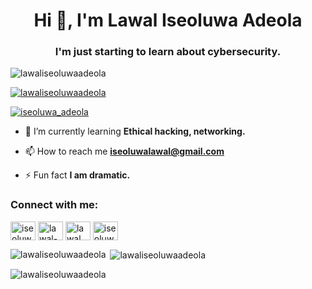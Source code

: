 <h1 align="center">Hi 👋, I'm Lawal Iseoluwa Adeola</h1>
<h3 align="center">I'm just starting to learn about cybersecurity.</h3>

<p align="left"> <img src="https://komarev.com/ghpvc/?username=lawaliseoluwaadeola&label=Profile%20views&color=0e75b6&style=flat" alt="lawaliseoluwaadeola" /> </p>

<p align="left"> <a href="https://github.com/ryo-ma/github-profile-trophy"><img src="https://github-profile-trophy.vercel.app/?username=lawaliseoluwaadeola" alt="lawaliseoluwaadeola" /></a> </p>

<p align="left"> <a href="https://twitter.com/iseoluwa_adeola" target="blank"><img src="https://img.shields.io/twitter/follow/iseoluwa_adeola?logo=twitter&style=for-the-badge" alt="iseoluwa_adeola" /></a> </p>

- 🌱 I’m currently learning **Ethical hacking, networking.**

- 📫 How to reach me **iseoluwalawal@gmail.com**

- ⚡ Fun fact **I am dramatic.**

<h3 align="left">Connect with me:</h3>
<p align="left">
<a href="https://twitter.com/iseoluwa_adeola" target="blank"><img align="center" src="https://raw.githubusercontent.com/rahuldkjain/github-profile-readme-generator/master/src/images/icons/Social/twitter.svg" alt="iseoluwa_adeola" height="30" width="40" /></a>
<a href="https://linkedin.com/in/lawal-iseoluwa-adeol" target="blank"><img align="center" src="https://raw.githubusercontent.com/rahuldkjain/github-profile-readme-generator/master/src/images/icons/Social/linked-in-alt.svg" alt="lawal-iseoluwa-adeol" height="30" width="40" /></a>
<a href="https://fb.com/lawal iseoluwa adeola" target="blank"><img align="center" src="https://raw.githubusercontent.com/rahuldkjain/github-profile-readme-generator/master/src/images/icons/Social/facebook.svg" alt="lawal iseoluwa adeola" height="30" width="40" /></a>
<a href="https://instagram.com/iseoluwa_adeola" target="blank"><img align="center" src="https://raw.githubusercontent.com/rahuldkjain/github-profile-readme-generator/master/src/images/icons/Social/instagram.svg" alt="iseoluwa_adeola" height="30" width="40" /></a>
</p>

<p><img align="left" src="https://github-readme-stats.vercel.app/api/top-langs?username=lawaliseoluwaadeola&show_icons=true&locale=en&layout=compact" alt="lawaliseoluwaadeola" /></p>

<p>&nbsp;<img align="center" src="https://github-readme-stats.vercel.app/api?username=lawaliseoluwaadeola&show_icons=true&locale=en" alt="lawaliseoluwaadeola" /></p>

<p><img align="center" src="https://github-readme-streak-stats.herokuapp.com/?user=lawaliseoluwaadeola&" alt="lawaliseoluwaadeola" /></p>

